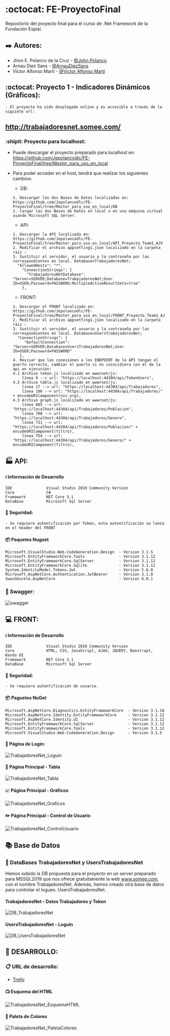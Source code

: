 # :octocat: FE-ProyectoFinal
Repositorio del proyecto final para el curso de .Net Framework de la Fundación Esplai.

## ✒️ Autores: 
  - Jhon E. Polanco de la Cruz - [@John Polanco](https://github.com/Jepolancodlc)
  - Arnau Diez Sans - [@ArnauDiezSans](https://github.com/ArnauDiezSans)
  - Víctor Alfonso Martí - [@Victor Alfonso Marti](https://github.com/VictorAlfonsoMarti)

## :octocat: Proyecto 1 - Indicadores Dinámicos (Gráficos):
    - El proyecto ha sido desplegado online y es accesible a través de la siguiete url:
   ## http://trabajadoresnet.somee.com/

### :shipit: Proyecto para localhost:
- Puede descargar el proyecto preparado para localhost en: https://github.com/Jepolancodlc/FE-ProyectoFinal/tree/Master_para_uso_en_local
- Para poder acceder en el host, tendrá que realizar los siguientes cambios:
   - DB:
	```
	1. Descargar las dos Bases de Datos localizadas en: https://github.com/Jepolancodlc/FE-ProyectoFinal/tree/Master_para_uso_en_local/DB
	2. Cargar las dos Bases de Datos en local o en una máquina virtual usando Microsoft SQL Server.
	```
   - API:
	```
	1. Descargar la API localizada en: https://github.com/Jepolancodlc/FE-ProyectoFinal/tree/Master_para_uso_en_local/API_Proyecto_Team1_AJV
	2. Modificar el archivo appsettings.json localizado en la carpeta raiz :
	3. Sustituir el servidor, el usuario y la contraseña por las correspondientes en local. Database=TrabajadoresNet;
	  "AllowedHosts": "*",
	    "ConnectionStrings": {
	      "TrabajadoresNetDatabase": "Server=SERVER;Database=TrabajadoresNet;User ID=USER;Password=PASSWORD;MultipleActiveResultSets=true"
	    },
	```

   - FRONT:
	```
	1. Descargar el FRONT localizado en: https://github.com/Jepolancodlc/FE-ProyectoFinal/tree/Master_para_uso_en_local/FRONT_Proyecto_Team1_AJV
	2. Modificar el archivo appsettings.json localizado en la carpeta raiz :
	3. Sustituir el servidor, el usuario y la contraseña por las correspondientes en local. Database=UsersTrabajadoresNet;
	  "ConnectionStrings": {
	     "DefaultConnection": "Server=SERVER;Database=UsersTrabajadoresNet;User ID=USER;Password=PASSWORD"
	   },
	4. Revisar que las conexiones a los ENDPOINT de la API tengan el puerto correcto, cambiar el puerto si no coincidiera con el de la api en ejecución:
	4.1 Archivo token.js localizado en wwwroot/js:
		línea 9 --> url: "https://localhost:44304/api/TokenUsers",
	4.2 Archivo tabla.js localizado en wwwroot/js:
		línea 17 --> url: "https://localhost:44304/api/Trabajadores",
		línea 106 --> url: "https://localhost:44304/api/Trabajadores/" + encodeURIComponent(niv_org),
	4.3 Archivo graph.js localizado en wwwroot/js:
		línea 685 --> url: "https://localhost:44304/api/Trabajadores/Poblacion",
		línea 708 --> url: "https://localhost:44304/api/Trabajadores/Genero",
		línea 731 --> url: "https://localhost:44304/api/Trabajadores/Poblacion/" + encodeURIComponent(filtro),
		línea 754 --> url: "https://localhost:44304/api/Trabajadores/Genero/" + encodeURIComponent(filtro),			
	```


## 🏭 API:
#### ℹ️ Información de Desarrollo
```
IDE               Visual Studio 2019 Community Version
Core              C#
Framework         NET Core 3.1
DataBase          Microsoft Sql Server 
```
#### 🔐 Seguridad:
	- Se requiere autentificación por Token, esta autentificación se lanza en el header del FRONT
#### 📦 Paquetes Nuguet
```
Microsoft.VisualStudio.Web.CodeGeneration.Design  - Version 3.1.5
Microsoft.EntityFrameworkCore.Tools               - Version 3.1.12
Microsoft.EntityFrameworkCore.SqlServer           - Version 3.1.12
Microsoft.EntityFrameworkCore.Sqlite              - Version 3.1.12
System.IdentityModel.Tokens.Jwt                   - Version 5.6.0
Microsoft.AspNetCore.Authentication.JwtBearer     - Version 3.1.8
Swashbuckle.AspNetCore                            - Version 6.0.1
```
### 🏁 Swagger:
![swagger](https://user-images.githubusercontent.com/9554810/110242460-9776ea80-7f56-11eb-87ef-da3e9fc36989.png)

## 💻 FRONT: 
#### ℹ️ Información de Desarrollo
```
IDE               Visual Studio 2019 Community Version
Core              HTML, CSS, JavaScript, AJAX, JQUERY, Boostrapt, Kendo UI
Framework         NET Core 3.1
DataBase          Microsoft Sql Server 
```
#### 🔐 Seguridad:
	- Se requiere autentificación de usuario.
#### 📦 Paguetes NuGet
```
Microsoft.AspNetCore.Diagnostics.EntityFrameworkCore  - Version 3.1.10
Microsoft.AspNetCore.Identity.EntityFrameworkCore     - Version 3.1.12
Microsoft.AspNetCore.Identity.UI                      - Version 3.1.12
Microsoft.EntityFrameworkCore.SqlServer               - Version 3.1.12
Microsoft.EntityFrameworkCore.Tools                   - Version 3.1.12
Microsoft.VisualStudio.Web.CodeGeneration.Design      - Version 3.1.5
```
#### 🔑 Página de Login:
![TrabajadoresNet_Loguin](https://user-images.githubusercontent.com/9554810/110242623-271c9900-7f57-11eb-95a2-4090955f53c6.png)

#### 📅 Página Principal - Tabla
![TrabajadoresNet_Tabla](https://user-images.githubusercontent.com/9554810/110242648-474c5800-7f57-11eb-8e37-7477758889e5.png)

#### 📈 Página Principal - Gráficos
![TrabajadoresNet_Graficos](https://user-images.githubusercontent.com/9554810/110242669-664aea00-7f57-11eb-87e3-dc080a3c6aaa.png)

#### ✏️ Página Principal - Control de Usuario
![TrabajadoresNet_ControlUsuario](https://user-images.githubusercontent.com/9554810/110242705-8f6b7a80-7f57-11eb-9092-10c179d2b84c.png)


## 📚 Base de Datos   
  ### :newspaper: DataBases TrabajadoresNet y UsersTrabajadoresNet
  Hemos subido la DB propuesta para el proyecto en un server preparado para MSSQL2019 que nos ofrece gratuitamente la web www.somee.com, con el nombre TrabajadoresNet.
  Además, hemos creado otra base de datos para controlar el logueo. UsersTrabajadoresNet.
  
  #### TrabajadoresNet - Datos Trabajadores y Token
  ![DB_TrabajadoresNet](https://user-images.githubusercontent.com/9554810/110242526-ca20e300-7f56-11eb-9b74-b0299ba8228d.png)

  #### UsersTrabajadoresNet - Loguin
  ![DB_UsersTrabajadoresNet](https://user-images.githubusercontent.com/9554810/110242500-b70e1300-7f56-11eb-8c49-7de5be6188b7.png)

## 🔧 DESARROLLO: 
  ### 📋 URL de desarrollo:
  - [Trello](https://trello.com/b/cyLtvxC1/trabajadoresnet)

  #### 📺 Esquema del HTML 
  ![TrabajadoresNet_EsquemaHTML](https://user-images.githubusercontent.com/9554810/110242573-fb011800-7f56-11eb-99cc-d96a3c9ee03e.png)

  #### 🌈 Paleta de Colores 
  ![TrabajadoresNet_PaletaColores](https://user-images.githubusercontent.com/9554810/110242545-dc9b1c80-7f56-11eb-8bee-3157363cc64a.png)

